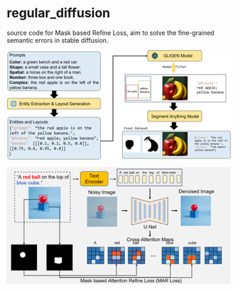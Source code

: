 # regular_diffusion

source code for Mask based Refine Loss, aim to solve the fine-grained semantic errors in stable diffusion.

![Data construct](./imgs_cache/data.png)

![Mask based Refine Loss](./imgs_cache/loss.png)